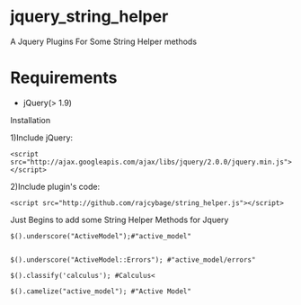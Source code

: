 # jquery_string_helper
A Jquery Plugins For Some String Helper methods 

<h1>Requirements</h1>
<ul>
  <li>jQuery(> 1.9)</li>
</ul>

Installation


1)Include jQuery:

    <script src="http://ajax.googleapis.com/ajax/libs/jquery/2.0.0/jquery.min.js"></script>


2)Include plugin's code:

    <script src="http://github.com/rajcybage/string_helper.js"></script>


Just Begins to add some String Helper Methods for Jquery


    $().underscore("ActiveModel");#"active_model"  
  
  
    $().underscore("ActiveModel::Errors"); #"active_model/errors"
    
    $().classify('calculus'); #Calculus<
  
    $().camelize("active_model"); #"Active Model"

